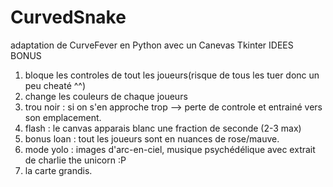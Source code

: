 # CurvedSnake
adaptation de CurveFever en Python avec un Canevas Tkinter
IDEES BONUS

1. bloque les controles de tout les joueurs(risque de tous les tuer donc un peu cheaté ^^)
2. change les couleurs de chaque joueurs
3. trou noir : si on s'en approche trop --> perte de controle et entrainé vers son emplacement.
4. flash : le canvas apparais blanc une fraction de seconde (2-3 max)
5. bonus loan : tout les joueurs sont en nuances de rose/mauve.
6. mode yolo : images d'arc-en-ciel, musique psychédélique avec extrait de charlie the unicorn :P
7. la carte grandis.

